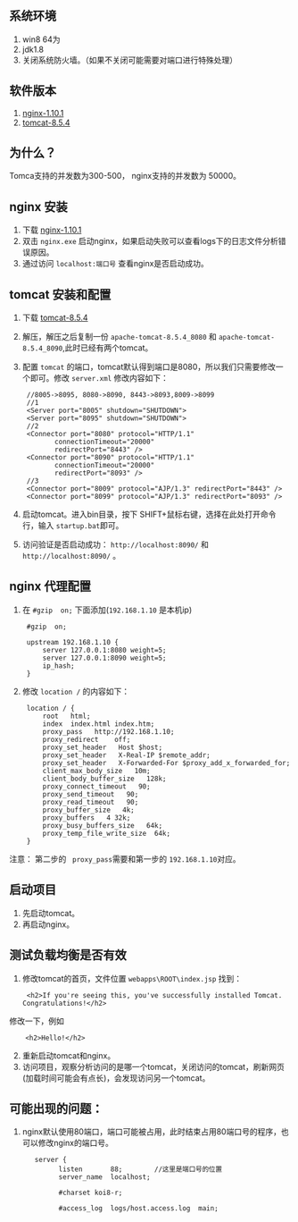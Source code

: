 ## 系统环境
1. win8 64为
2. jdk1.8
3. 关闭系统防火墙。（如果不关闭可能需要对端口进行特殊处理）
## 软件版本
1. [nginx-1.10.1](http://nginx.org/en/download.html)
2. [tomcat-8.5.4](http://tomcat.apache.org/download-80.cgi)

## 为什么？
Tomca支持的并发数为300-500， nginx支持的并发数为 50000。

## nginx 安装
1. 下载 [nginx-1.10.1](http://nginx.org/en/download.html)
2. 双击 `nginx.exe` 启动nginx，如果启动失败可以查看logs下的日志文件分析错误原因。
3. 通过访问 `localhost:端口号` 查看nginx是否启动成功。

## tomcat 安装和配置
1. 下载 [tomcat-8.5.4](http://tomcat.apache.org/download-80.cgi)
2. 解压，解压之后复制一份 `apache-tomcat-8.5.4_8080` 和 `apache-tomcat-8.5.4_8090`,此时已经有两个tomcat。
3. 配置 `tomcat` 的端口，tomcat默认得到端口是8080，所以我们只需要修改一个即可。修改 `server.xml` 修改内容如下：

		//8005->8095, 8080->8090, 8443->8093,8009->8099
		//1 
		<Server port="8005" shutdown="SHUTDOWN">
		<Server port="8095" shutdown="SHUTDOWN">
		//2
		<Connector port="8080" protocol="HTTP/1.1"
               connectionTimeout="20000"
               redirectPort="8443" />
		<Connector port="8090" protocol="HTTP/1.1"
               connectionTimeout="20000"
               redirectPort="8093" />
		//3 
		<Connector port="8009" protocol="AJP/1.3" redirectPort="8443" />
		<Connector port="8099" protocol="AJP/1.3" redirectPort="8093" />
		
4. 启动tomcat。进入bin目录，按下 SHIFT+鼠标右键，选择在此处打开命令行，输入 `startup.bat`即可。
5. 访问验证是否启动成功： `http://localhost:8090/` 和 `http://localhost:8090/` 。


## nginx 代理配置
1. 在 `#gzip  on;` 下面添加(`192.168.1.10` 是本机ip)
 
		#gzip  on;
			
		upstream 192.168.1.10 {
			server 127.0.0.1:8080 weight=5;
			server 127.0.0.1:8090 weight=5;
			ip_hash;
		}
2. 修改 `location /` 的内容如下：

		location / { 
            root   html; 
            index  index.html index.htm; 
            proxy_pass   http://192.168.1.10; 
            proxy_redirect    off; 
            proxy_set_header   Host $host; 
            proxy_set_header   X-Real-IP $remote_addr; 
            proxy_set_header   X-Forwarded-For $proxy_add_x_forwarded_for;  
            client_max_body_size   10m; 
            client_body_buffer_size   128k; 
            proxy_connect_timeout   90; 
            proxy_send_timeout   90; 
            proxy_read_timeout   90; 
            proxy_buffer_size   4k; 
            proxy_buffers   4 32k; 
            proxy_busy_buffers_size   64k; 
            proxy_temp_file_write_size  64k;         
        }

注意： 第二步的 ` proxy_pass`需要和第一步的 `192.168.1.10`对应。 

## 启动项目
1. 先启动tomcat。
2. 再启动nginx。

## 测试负载均衡是否有效
1. 修改tomcat的首页，文件位置 `webapps\ROOT\index.jsp`
找到：

		<h2>If you're seeing this, you've successfully installed Tomcat. Congratulations!</h2>
修改一下，例如

		<h2>Hello!</h2>
2. 重新启动tomcat和nginx。
3. 访问项目，观察分析访问的是哪一个tomcat，关闭访问的tomcat，刷新网页(加载时间可能会有点长)，会发现访问另一个tomcat。



## 可能出现的问题：
1. nginx默认使用80端口，端口可能被占用，此时结束占用80端口号的程序，也可以修改nginx的端口号。

		  server {
		        listen       88;		//这里是端口号的位置		
		        server_name  localhost;
		
		        #charset koi8-r;
		
		        #access_log  logs/host.access.log  main;
 